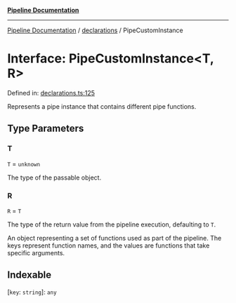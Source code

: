[**Pipeline Documentation**](../../README.md)

***

[Pipeline Documentation](../../README.md) / [declarations](../README.md) / PipeCustomInstance

# Interface: PipeCustomInstance\<T, R\>

Defined in: [declarations.ts:125](https://github.com/stonemjs/pipeline/blob/4373463e5220be8ed997c5e4b7e1c704715db014/src/declarations.ts#L125)

Represents a pipe instance that contains different pipe functions.

## Type Parameters

### T

`T` = `unknown`

The type of the passable object.

### R

`R` = `T`

The type of the return value from the pipeline execution, defaulting to `T`.

An object representing a set of functions used as part of the pipeline.
The keys represent function names, and the values are functions that take specific arguments.

## Indexable

\[`key`: `string`\]: `any`
